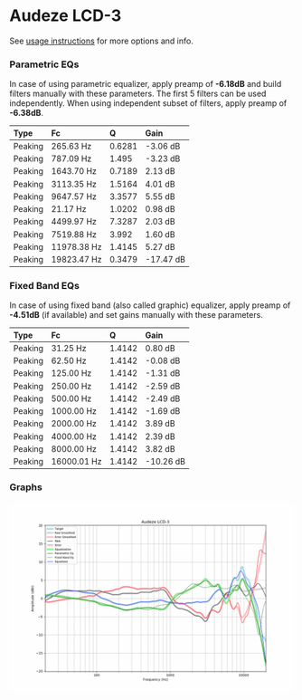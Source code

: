 # Audeze LCD-3
See [usage instructions](https://github.com/jaakkopasanen/AutoEq#usage) for more options and info.

### Parametric EQs
In case of using parametric equalizer, apply preamp of **-6.18dB** and build filters manually
with these parameters. The first 5 filters can be used independently.
When using independent subset of filters, apply preamp of **-6.38dB**.

| Type    | Fc          |      Q | Gain      |
|:--------|:------------|:-------|:----------|
| Peaking | 265.63 Hz   | 0.6281 | -3.06 dB  |
| Peaking | 787.09 Hz   | 1.495  | -3.23 dB  |
| Peaking | 1643.70 Hz  | 0.7189 | 2.13 dB   |
| Peaking | 3113.35 Hz  | 1.5164 | 4.01 dB   |
| Peaking | 9647.57 Hz  | 3.3577 | 5.55 dB   |
| Peaking | 21.17 Hz    | 1.0202 | 0.98 dB   |
| Peaking | 4499.97 Hz  | 7.3287 | 2.03 dB   |
| Peaking | 7519.88 Hz  | 3.992  | 1.60 dB   |
| Peaking | 11978.38 Hz | 1.4145 | 5.27 dB   |
| Peaking | 19823.47 Hz | 0.3479 | -17.47 dB |

### Fixed Band EQs
In case of using fixed band (also called graphic) equalizer, apply preamp of **-4.51dB**
(if available) and set gains manually with these parameters.

| Type    | Fc          |      Q | Gain      |
|:--------|:------------|:-------|:----------|
| Peaking | 31.25 Hz    | 1.4142 | 0.80 dB   |
| Peaking | 62.50 Hz    | 1.4142 | -0.08 dB  |
| Peaking | 125.00 Hz   | 1.4142 | -1.31 dB  |
| Peaking | 250.00 Hz   | 1.4142 | -2.59 dB  |
| Peaking | 500.00 Hz   | 1.4142 | -2.49 dB  |
| Peaking | 1000.00 Hz  | 1.4142 | -1.69 dB  |
| Peaking | 2000.00 Hz  | 1.4142 | 3.89 dB   |
| Peaking | 4000.00 Hz  | 1.4142 | 2.39 dB   |
| Peaking | 8000.00 Hz  | 1.4142 | 3.82 dB   |
| Peaking | 16000.01 Hz | 1.4142 | -10.26 dB |

### Graphs
![](./Audeze%20LCD-3.png)